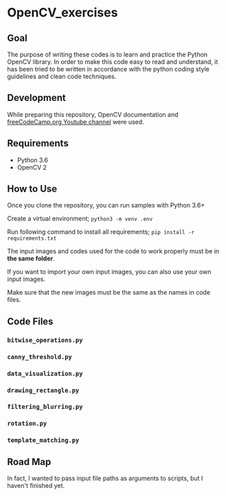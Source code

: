 # OpenCV_exercises

## Goal
    
The purpose of writing these codes is to learn and practice the Python OpenCV library.
In order to make this code easy to read and understand, it has been tried to be written in accordance with the python coding style guidelines and clean code techniques.

## Development
While preparing this repository, OpenCV documentation and [freeCodeCamp.org Youtube channel](https://www.youtube.com/channel/UC8butISFwT-Wl7EV0hUK0BQ) were used.

## Requirements
- Python 3.6
- OpenCV 2

## How to Use 
Once you clone the repository, you can run samples with Python 3.6+

Create a virtual environment;
`python3 -m venv .env`

Run following command to install all requirements;
`pip install -r requirements.txt`

The input images and codes used for the code to work properly must be in **the same folder**.

If you want to import your own input images, you can also use your own input images. 

Make sure that the new images must be the same as the names in code files.

## Code Files

### `bitwise_operations.py`
### `canny_threshold.py`
### `data_visualization.py`
### `drawing_rectangle.py`
### `filtering_blurring.py`
### `rotation.py`
### `template_matching.py`


## Road Map 
In fact, I wanted to pass input file paths as arguments to scripts, but I haven't finished yet.
